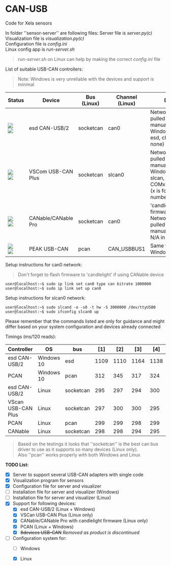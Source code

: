 # CAN-USB
Code for Xela sensors

In folder ''sensor-server'' are following files:
Server file is _server.py(c)_\
Visualization file is _visualization.py(c)_\
Configuration file is _config.ini_ \
Linux config app is _run-server.sh_
>_run-server.sh_ on Linux can help by making the correct _config.ini_ file

List of suitable USB-CAN controllers:
>Note: Windows is very unreliable with the devices and support is minimal

| Status | Device | Bus (Linux) | Channel (Linux) | Details |
| --- | --- | --- | --- | --- |
| ![][~LinOK]<br>![][~WinSoSo] | esd CAN-USB/2 | socketcan | can0 | Network must be pulled up manually in Linux<br>Windows (bus: esd, channel: none) |
| ![][~LinOK]<br>![][~WinBad] | VSCom USB-CAN Plus | socketcan | slcan0 | Network must be pulled up manually in Linux<br>Windows (bus: slcan, channel: COMx@3000000) (x is for COM port number) |
| ![][~LinOK]<br>![][~WinBad] | CANable/CANable Pro | socketcan | can0 | 'candlelight' firmware required<br>Network must be pulled up manually<br>N/A in Windows |
| ![][~LinOK]<br>![][~WinOK] | PEAK USB-CAN | pcan | CAN_USBBUS1 | Same for Windows |

Setup instructions for can0 network:
> Don't forget to flash firmware to 'candlelight' if using CANable device
```console
user@localhost:~$ sudo ip link set can0 type can bitrate 1000000
user@localhost:~$ sudo ip link set up can0
```

Setup instructions for slcan0 network:
```console
user@localhost:~$ sudo slcand -o -s8 -t hw -S 3000000 /dev/ttyUSB0
user@localhost:~$ sudo ifconfig slcan0 up
```

Please remember that the commands listed are only for guidance and might differ based on your system configuration and devices already connected

Timings (ms/120 reads):

| Controller | OS | bus | [1] | [2] | [3] | [4] | [5] | Avg |
| --- | --- | --- | --- | --- | --- | --- | --- | --- |
| esd CAN-USB/2 | Windows 10 | esd | 1109 | 1110 | 1164 | 1138 | 1170 | 1138 |
| PCAN | Windows 10 | pcan | 312 | 345 | 317 | 324 | 326 | 324 |
| esd CAN-USB/2 | Linux | socketcan | 295 | 297 | 294 | 300 | 294 | 296 |
| VScan USB-CAN Plus | Linux | socketcan | 297 | 300 | 300 | 295 | 296 | 298 |
| PCAN | Linux | pcan | 299 | 299 | 298 | 299 | 299 | 299 |
| CANable | Linux | socketcan | 298 | 298 | 294 | 295 | 295 | 296 |

>Based on the testings it looks that ''socketcan'' is the best can bus driver to use as it supports so many devices (Linux only).\
>Also ''pcan'' works properly with both Windows and Linux

**TODO List:**
- [x] Server to support several USB-CAN adapters with single code
- [x] Visualization program for sensors
- [x] Configuration file for server and visualizer
- [ ] Installation file for server and visualizer (Windows)
- [ ] Installation file for server and visualizer (Linux)
- [x] Support for following devices:
   - [x] esd CAN-USB/2 (Linux + Windows)
   - [x] VSCan USB-CAN Plus (Linux only)
   - [x] CANable/CANable Pro with candlelight firmware (Linux only)
   - [x] PCAN (Linux + Windows)
   - [x] ~~8devices USB-CAN~~ *Removed as product is discontinued*
- [ ] Configuration system for:
   - [ ] Windows
   - [x] Linux


[~WinOK]: https://img.shields.io/badge/-Windows-brightgreen
[~WinSoSo]: https://img.shields.io/badge/-Windows-yellow
[~WinBad]: https://img.shields.io/badge/-Windows-red
[~LinOK]: https://img.shields.io/badge/-Linux-brightgreen
[~LinSoSo]: https://img.shields.io/badge/-Linux-yellow
[~LinBad]: https://img.shields.io/badge/-Linux-red